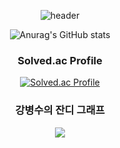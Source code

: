 <div align="center">
  
![header](https://capsule-render.vercel.app/api?type=waving&color=timeAuto&text=Ifhappyeverafterdidexist)
</div>

<div align="center">
  
![Anurag's GitHub stats](https://github-readme-stats.vercel.app/api?username=Kbyungs&show_icons=true&theme=transparent)
</div>

<div align="center">
  <h3>Solved.ac Profile</h3>
  
  [![Solved.ac Profile](http://mazassumnida.wtf/api/v2/generate_badge?boj=jasonkbs)](https://solved.ac/jasonkbs/)
</div>

<div align="center">
  <h3 padding-top ="3000px">강병수의 잔디 그래프</h3>
  <img src="https://ghchart.rshah.org/Kbyungs" />
</div>
